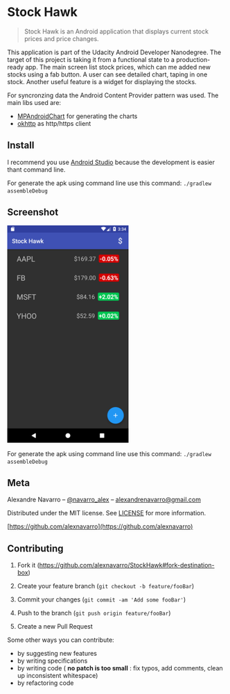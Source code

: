 # Stock Hawk
> Stock Hawk is an Android application that displays current stock prices and price changes.

This application is part of the Udacity Android Developer Nanodegree. The target of this project is taking it from a functional state to a production-ready app. The main screen list stock prices, which can me added new stocks using a fab button. A user can see detailed chart, taping in one stock. Another useful feature is a widget for displaying the stocks.

For syncronzing data the Android Content Provider pattern was used. The main libs used are:
* [MPAndroidChart](https://github.com/PhilJay/MPAndroidChart) for generating the charts
* [okhttp](https://github.com/square/okhttp) as http/https client

## Install
I recommend you use [Android Studio](https://developer.android.com/studio/index.html) because the development is easier thant command line.

For generate the apk using command line use this command: `./gradlew assembleDebug`

## Screenshot
<img src="/screenshots/device-2017-12-10-133441.png" width="280" height="500">

For generate the apk using command line use this command: `./gradlew assembleDebug`

## Meta
Alexandre Navarro – [@navarro_alex](https://twitter.com/navarro_alex) – alexandrenavarro@gmail.com

Distributed under the MIT license. See [LICENSE](LICENSE) for more information.

[https://github.com/alexnavarro](https://github.com/alexnavarro)

## Contributing
1. Fork it (<https://github.com/alexnavarro/StockHawk#fork-destination-box>)
2. Create your feature branch (`git checkout -b feature/fooBar`)
3. Commit your changes (`git commit -am 'Add some fooBar'`)
4. Push to the branch (`git push origin feature/fooBar`)

5. Create a new Pull Request

Some other ways you can contribute:
* by suggesting new features
* by writing specifications
* by writing code ( **no patch is too small** : fix typos, add comments, clean up inconsistent whitespace)
* by refactoring code
